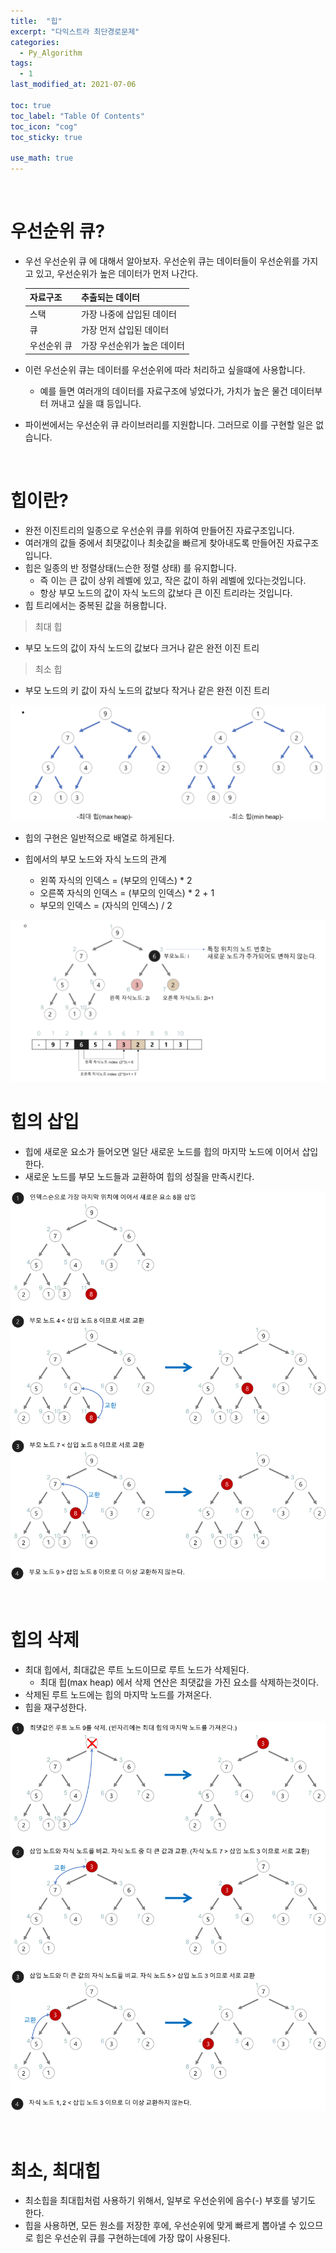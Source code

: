 ```yaml
---
title:  "힙"
excerpt: "다익스트라 최단경로문제"
categories:
  - Py_Algorithm
tags:
  - 1
last_modified_at: 2021-07-06

toc: true
toc_label: "Table Of Contents"
toc_icon: "cog"
toc_sticky: true

use_math: true
---
```


<br>

# 우선순위 큐?

- 우선 우선순위 큐 에 대해서 알아보자. 우선순위 큐는 데이터들이 우선순위를 가지고 있고, 우선순위가 높은 데이터가 먼저 나간다.

  | 자료구조    | 추출되는 데이터             |
  | ----------- | --------------------------- |
  | 스택        | 가장 나중에 삽입된 데이터   |
  | 큐          | 가장 먼저 삽입된 데이터     |
  | 우선순위 큐 | 가장 우선순위가 높은 데이터 |

- 이런 우선순위 큐는 데이터를 우선순위에 따라 처리하고 싶을떄에 사용합니다.

  - 예를 들면 여러개의 데이터를 자료구조에 넣었다가, 가치가 높은 물건 데이터부터 꺼내고 싶을 떄 등입니다. 

- 파이썬에서는 우선순위 큐 라이브러리를 지원합니다. 그러므로 이를 구현할 일은 없습니다. 

<br>

# 힙이란?

- 완전 이진트리의 일종으로 우선순위 큐를 위하여 만들어진 자료구조입니다. 
- 여러개의 값들 중에서 최댓값이나 최솟값을 빠르게 찾아내도록 만들어진 자료구조입니다. 
- 힙은 일종의 반 정렬상태(느슨한 정렬 상태) 를 유지합니다. 
  - 즉 이는 큰 값이 상위 레벨에 있고, 작은 값이 하위 레벨에 있다는것입니다.
  - 항상 부모 노드의 값이 자식 노드의 값보다 큰 이진 트리라는 것입니다. 
- 힙 트리에서는 중복된 값을 허용합니다. 

> 최대 힙

- 부모 노드의 값이 자식 노드의 값보다 크거나 같은 완전 이진 트리

> 최소 힙

- 부모 노드의 키 값이 자식 노드의 값보다 작거나 같은 완전 이진 트리

![png](/assets/images/Python/9_1.png)

- 힙의 구현은 일반적으로 배열로 하게된다. 

- 힙에서의 부모 노드와 자식 노드의 관계
  - 왼쪽 자식의 인덱스 = (부모의 인덱스) * 2
  - 오른쪽 자식의 인덱스 = (부모의 인덱스) * 2 + 1
  - 부모의 인덱스 = (자식의 인덱스) / 2

![png](/assets/images/Python/9_2.png)



# 힙의 삽입

- 힙에 새로운 요소가 들어오면 일단 새로운 노드를 힙의 마지막 노드에 이어서 삽입한다.
- 새로운 노드를 부모 노드들과 교환하여 힙의 성질을 만족시킨다.

![png](/assets/images/Python/9_3.png)

<br>

# 힙의 삭제

- 최대 힙에서, 최대값은 루트 노드이므로 루트 노드가 삭제된다. 
  - 최대 힙(max heap) 에서 삭제 연산은 최댓값을 가진 요소를 삭제하는것이다.
- 삭제된 루트 노드에는 힙의 마지막 노드를 가져온다.
- 힙을 재구성한다.

![png](/assets/images/Python/9_4.png)

<br>

# 최소, 최대힙

- 최소힙을 최대힙처럼 사용하기 위해서, 일부로 우선순위에 음수(-) 부호를 넣기도 한다. 
- 힙을 사용하면, 모든 원소를 저장한 후에, 우선순위에 맞게 빠르게 뽑아낼 수 있으므로 힙은 우선순위 큐를 구현하는데에 가장 많이 사용된다.

